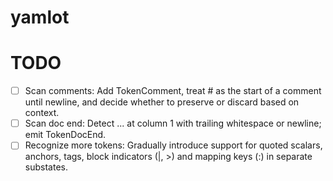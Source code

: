 # yamlot

# TODO

- [ ] Scan comments: Add TokenComment, treat # as the start of a comment until newline, and decide whether to preserve or discard based on context.
- [ ] Scan doc end: Detect ... at column 1 with trailing whitespace or newline; emit TokenDocEnd.
- [ ] Recognize more tokens: Gradually introduce support for quoted scalars, anchors, tags, block indicators (|, >) and mapping keys (:) in separate substates.
